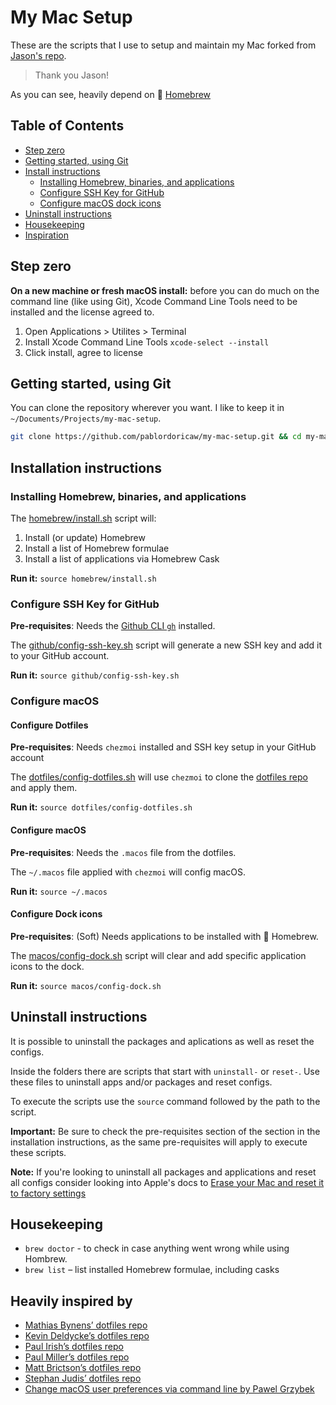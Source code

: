 # My Mac Setup

These are the scripts that I use to setup and maintain my Mac forked from [Jason's repo](https://github.com/pablordoricaw/my-mac-setup). 
> Thank you Jason!

As you can see, heavily depend on :beer: [Homebrew](brew.sh)

## Table of Contents

- [Step zero](#step-zero)
- [Getting started, using Git](#getting-started-using-git)
- [Install instructions](#install-instructions)
  - [Installing Homebrew, binaries, and applications](#installing-homebrew-binaries-and-applications)
  - [Configure SSH Key for GitHub](#configure-ssh-key-for-github)
  - [Configure macOS dock icons](#configure-macos-dock-icons)
- [Uninstall instructions](#uninstall-instructions)
- [Housekeeping](#housekeeping)
- [Inspiration](#heavily-inspired-by)

## Step zero

**On a new machine or fresh macOS install:** before you can do much on the command line (like using Git), Xcode Command Line Tools need to be installed and the license agreed to.

1. Open Applications > Utilites > Terminal
2. Install Xcode Command Line Tools `xcode-select --install`
3. Click install, agree to license

## Getting started, using Git

You can clone the repository wherever you want. I like to keep it in `~/Documents/Projects/my-mac-setup`.

```bash
git clone https://github.com/pablordoricaw/my-mac-setup.git && cd my-mac-setup
```

## Installation instructions

### Installing Homebrew, binaries, and applications

The [homebrew/install.sh](https://github.com/pablordoricaw/my-mac-setup/blob/main/homebrew/install.sh) script will:

1. Install (or update) Homebrew
2. Install a list of Homebrew formulae
3. Install a list of applications via Homebrew Cask

**Run it:** `source homebrew/install.sh`

### Configure SSH Key for GitHub

**Pre-requisites**: Needs the [Github CLI `gh`](https://cli.github.com/) installed.

The [github/config-ssh-key.sh](https://github.com/pablordoricaw/my-mac-setup/blob/main/github/config-ssh-key.sh) script will generate a new SSH key and add it to your GitHub account.

**Run it:** `source github/config-ssh-key.sh`

### Configure macOS 

#### Configure Dotfiles

**Pre-requisites**: Needs `chezmoi` installed and SSH key setup in your GitHub account

The [dotfiles/config-dotfiles.sh](https://github.com/pablordoricaw/my-mac-setup/blob/main/dotfiles/config-dotfiles.sh) will use `chezmoi` to clone the [dotfiles repo](https://github.com/pablordoricaw/my-mac-dotfiles) and apply them.

**Run it:** `source dotfiles/config-dotfiles.sh`

#### Configure macOS

**Pre-requisites**: Needs the `.macos` file from the dotfiles.

The `~/.macos` file applied with `chezmoi` will config macOS.

**Run it:** `source ~/.macos`

#### Configure Dock icons

**Pre-requisites**: (Soft) Needs applications to be installed with 🍺 Homebrew.

The [macos/config-dock.sh](https://github.com/pablordoricaw/my-mac-setup/blob/main/macos/config-dock.sh) script will clear and add specific application icons to the dock.

**Run it:** `source macos/config-dock.sh`

## Uninstall instructions

It is possible to uninstall the packages and aplications as well as reset the configs.

Inside the folders there are scripts that start with `uninstall-` or `reset-`. Use these files to uninstall apps and/or packages and reset configs.

To execute the scripts use the `source` command followed by the path to the script.

**Important:** Be sure to check the pre-requisites section of the section in the installation instructions, as the same pre-requisites will apply to execute these scripts.

**Note:** If you're looking to uninstall all packages and applications and reset all configs consider looking into Apple's docs to [Erase your Mac and reset it to factory settings](https://support.apple.com/en-us/HT212749#:~:text=From%20the%20Apple%20menu%20%EF%A3%BF,Erase%20All%20Content%20and%20Settings.)

## Housekeeping

- `brew doctor` - to check in case anything went wrong while using Hombrew.
- `brew list` – list installed Homebrew formulae, including casks

## Heavily inspired by

- [Mathias Bynens’ dotfiles repo](https://mths.be/dotfiles)
- [Kevin Deldycke’s dotfiles repo](https://github.com/kdeldycke/dotfiles)
- [Paul Irish’s dotfiles repo](https://github.com/paulirish/dotfiles/)
- [Paul Miller’s dotfiles repo](https://github.com/paulmillr/dotfiles)
- [Matt Brictson’s dotfiles repo](https://github.com/mattbrictson/dotfiles)
- [Stephan Judis’ dotfiles repo](https://github.com/stefanjudis/dotfiles/)
- [Change macOS user preferences via command line by Pawel Grzybek](https://pawelgrzybek.com/change-macos-user-preferences-via-command-line/)

